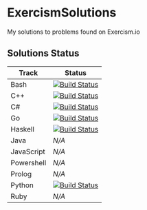 # ExercismSolutions
My solutions to problems found on Exercism.io

## Solutions Status

| Track | Status |
| --- | --- |
| Bash | [![Build Status](https://travis-ci.com/cmccandless/ExercismSolutions-bash.svg?branch=master)](https://travis-ci.com/cmccandless/ExercismSolutions-bash) |
| C++ | [![Build Status](https://travis-ci.com/cmccandless/ExercismSolutions-cpp.svg?branch=master)](https://travis-ci.com/cmccandless/ExercismSolutions-cpp) |
| C# | [![Build Status](https://travis-ci.com/cmccandless/ExercismSolutions-csharp.svg?branch=master)](https://travis-ci.com/cmccandless/ExercismSolutions-csharp) |
| Go | [![Build Status](https://travis-ci.com/cmccandless/ExercismSolutions-go.svg?branch=master)](https://travis-ci.com/cmccandless/ExercismSolutions-go) |
| Haskell | [![Build Status](https://travis-ci.com/cmccandless/ExercismSolutions-haskell.svg?branch=master)](https://travis-ci.com/cmccandless/ExercismSolutions-haskell) |
| Java | *N/A* |
| JavaScript | *N/A* |
| Powershell | *N/A* |
| Prolog | *N/A* |
| Python | [![Build Status](https://travis-ci.com/cmccandless/ExercismSolutions-python.svg?branch=master)](https://travis-ci.com/cmccandless/ExercismSolutions-python) |
| Ruby | *N/A* |

